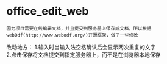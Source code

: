 # office_edit_web
	因为项目需要在线编辑文档，并且提交到服务器上保存成文档。所以根据webOdf(http://www.webodf.org/)开源框架，做了一些修改
改动地方：
1.输入时当输入法空格确认后会显示两次重复的文字<br/>
2.点击保存将文档提交到指定服务器上，而不是在浏览器本地保存